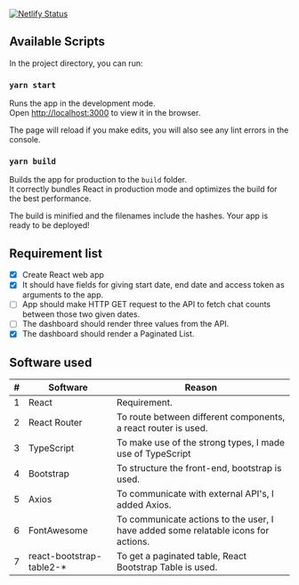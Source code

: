[![Netlify Status](https://api.netlify.com/api/v1/badges/9527e4dc-1bb2-40ef-b6eb-8515b91579bf/deploy-status)](https://upbeat-agnesi-aad3fb.netlify.com/)

## Available Scripts

In the project directory, you can run:

### `yarn start`

Runs the app in the development mode.<br />
Open [http://localhost:3000](http://localhost:3000) to view it in the browser.

The page will reload if you make edits, you will also see any lint errors in the console.

### `yarn build`

Builds the app for production to the `build` folder.<br />
It correctly bundles React in production mode and optimizes the build for the best performance.

The build is minified and the filenames include the hashes. Your app is ready to be deployed!

## Requirement list

- [X] Create React web app
- [X] It should have fields for giving start date, end date and access token as arguments to the app.
- [ ] App should make HTTP GET request to the API to fetch chat counts between those two given dates.
- [ ] The dashboard should render three values from the API.
- [X] The dashboard should render a Paginated List.

## Software used

\# | Software | Reason |
--- | --- | --- |
1 | React | Requirement. |
2 | React Router | To route between different components, a react router is used. |
3 | TypeScript | To make use of the strong types, I made use of TypeScript |
4 | Bootstrap | To structure the front-end, bootstrap is used. |
5 | Axios | To communicate with external API's, I added Axios. |
6 | FontAwesome | To communicate actions to the user, I have added some relatable icons for actions. |
7 | react-bootstrap-table2-* | To get a paginated table, React Bootstrap Table is used. |
